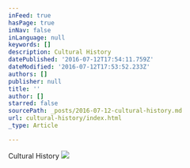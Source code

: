 ```yaml
---
inFeed: true
hasPage: true
inNav: false
inLanguage: null
keywords: []
description: Cultural History
datePublished: '2016-07-12T17:54:11.759Z'
dateModified: '2016-07-12T17:53:52.233Z'
authors: []
publisher: null
title: ''
author: []
starred: false
sourcePath: _posts/2016-07-12-cultural-history.md
url: cultural-history/index.html
_type: Article

---
```

Cultural History
![](https://the-grid-user-content.s3-us-west-2.amazonaws.com/19493a99-cf37-4ff8-881f-301f524451b8.png)